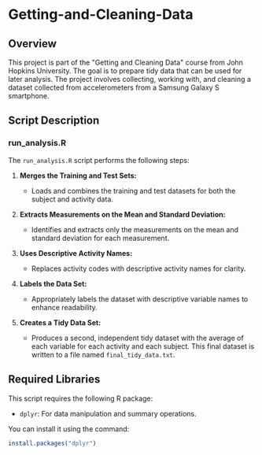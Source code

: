 # Getting-and-Cleaning-Data
## Overview

This project is part of the "Getting and Cleaning Data" course from John Hopkins University. The goal is to prepare tidy data that can be used for later analysis. The project involves collecting, working with, and cleaning a dataset collected from accelerometers from a Samsung Galaxy S smartphone.

## Script Description

### run_analysis.R

The `run_analysis.R` script performs the following steps:

1. **Merges the Training and Test Sets:**
   - Loads and combines the training and test datasets for both the subject and activity data.
   
2. **Extracts Measurements on the Mean and Standard Deviation:**
   - Identifies and extracts only the measurements on the mean and standard deviation for each measurement.

3. **Uses Descriptive Activity Names:**
   - Replaces activity codes with descriptive activity names for clarity.

4. **Labels the Data Set:**
   - Appropriately labels the dataset with descriptive variable names to enhance readability.

5. **Creates a Tidy Data Set:**
   - Produces a second, independent tidy dataset with the average of each variable for each activity and each subject. This final dataset is written to a file named `final_tidy_data.txt`.

## Required Libraries

This script requires the following R package:

- `dplyr`: For data manipulation and summary operations.

You can install it using the command:

```R
install.packages("dplyr")
